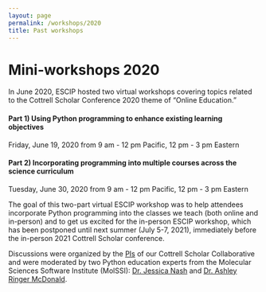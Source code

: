 ```yaml
---
layout: page
permalink: /workshops/2020
title: Past workshops
---
```


# Mini-workshops 2020

In June 2020, ESCIP hosted two virtual workshops covering topics related to the Cottrell Scholar Conference 2020 theme of “Online Education.” 

#### Part 1) Using Python programming to enhance existing learning objectives

Friday, June 19, 2020 from 9 am - 12 pm Pacific, 12 pm - 3 pm Eastern

#### Part 2) Incorporating programming into multiple courses across the science curriculum

Tuesday, June 30, 2020 from 9 am - 12 pm Pacific, 12 pm - 3 pm Eastern 

The goal of this two-part virtual ESCIP workshop was to help attendees incorporate Python programming into the classes we teach (both online and in-person) and to get us excited for the in-person ESCIP workshop, which has been postponed until next summer (July 5-7, 2021), immediately before the in-person 2021 Cottrell Scholar conference. 

Discussions were organized by the [PIs](../team) of our Cottrell Scholar Collaborative and were moderated by two Python education experts from the Molecular Sciences Software Institute (MolSSI): [Dr. Jessica Nash](https://molssi.org/molssi-software-scientist-dr-jessica-nash/) and [Dr. Ashley Ringer McDonald](https://chemistry.calpoly.edu/content/faculty/ashley_mcdonald).

<!--  To learn more about the virtual ESCIP workshop and express interest, please fill out this brief [survey](https://docs.google.com/forms/d/e/1FAIpQLSdyTNnjwZ37-7-L5WDohQNOqmUdZOM3F2XpkUaFhsFM1CJgMg/viewform) before June 15, 2020.

Upon receipt of your survey, we will send you a link to our ZOOM meeting and relevant workshop information. --->

